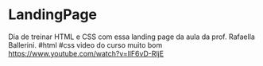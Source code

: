 # LandingPage
Dia de treinar HTML e CSS com essa landing page da aula da prof. Rafaella Ballerini.
#html #css
video do curso muito bom https://www.youtube.com/watch?v=llF6vD-RljE
